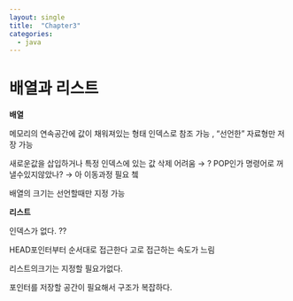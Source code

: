 ```yaml
---
layout: single
title:  "Chapter3"
categories:
  - java
---
```


# 배열과 리스트

**배열** 

메모리의 연속공간에 값이 채워져있는 형태 
인덱스로 참조 가능 , “선언한” 자료형만 저장 가능

새로운값을 삽입하거나 특정 인덱스에 있는 값 삭제 어려움 → ? POP인가 명령어로 꺼낼수있지않았나? → 아 이동과정 필요 쳌


배열의 크기는 선언할때만 지정 가능 

**리스트**

인덱스가 없다. ?? 

HEAD포인터부터 순서대로 접근한다 고로 접근하는 속도가 느림

리스트의크기는 지정할 필요가없다.

포인터를 저장할 공간이 필요해서 구조가 복잡하다.
